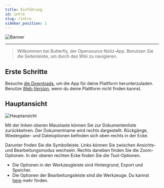 ```yaml
---
title: Einführung
id: intro
slug: /intro
sidebar_position: 1
---
```


![Banner](/img/banner.png)

---

> Willkommen bei Butterfly, der Opensource Notiz-App.
> Benutzen Sie die Seitenleiste, um durch das Wiki zu navigieren.

## Erste Schritte

Besuche [die Downloads](/downloads), um die App für deine Plattform herunterzuladen.
Benutze [Web-Version](https://v2.butterfly.linwood.dev), wenn du deine Plattform nicht finden kannst.

## Hauptansicht

![Hauptansicht](main.png)

Mit der linken oberen Maustaste können Sie zur Dokumentenliste zurückkehren. Der Dokumentname wird rechts dargestellt. Rückgänge, Wiedergabe- und Dateioptionen befinden sich oben rechts in der Ecke.

Darunter finden Sie die Symbolleiste. Links können Sie zwischen Ansichts- und Bearbeitungsmodus wechseln. Rechts daneben finden Sie die Zoom-Optionen. In der oberen rechten Ecke finden Sie die Tool-Optionen.

- Die Optionen in der Werkzeugleiste sind Hintergrund, Export und Speicher.
- Die Optionen der Bearbeitungsleiste sind die Werkzeuge. Du kannst [here](background) mehr finden.
